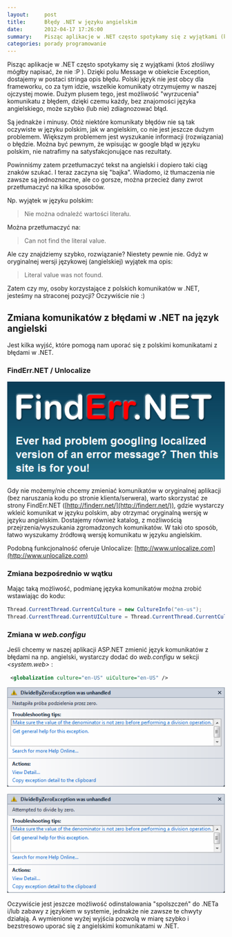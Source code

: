 ```yaml
---
layout:     post
title:      Błędy .NET w języku angielskim 
date:       2012-04-17 17:26:00
summary:    Pisząc aplikacje w .NET często spotykamy się z wyjątkami (ktoś złośliwy mógłby napisać, że nie  — P ). Dzięki polu Message w obiekcie Exception, dostajemy w postaci stringa opis błędu. Polski język nie jest obcy dla frameworku, co za tym idzie, wszelkie komunikaty otrzymujemy w  naszej ojczystej mowie...
categories: porady programowanie
---
```




Pisząc aplikacje w .NET często spotykamy się z wyjątkami (ktoś złośliwy mógłby napisać, że nie :P ). Dzięki polu Message w obiekcie Exception, dostajemy w postaci stringa opis błędu. Polski język nie jest obcy dla frameworku, co za tym idzie, wszelkie komunikaty otrzymujemy w  naszej ojczystej mowie. Dużym plusem tego, jest możliwość "wyrzucenia" komunikatu z błędem, dzięki czemu każdy, bez znajomości języka angielskiego, może szybko (lub nie) zdiagnozować błąd.



Są jednakże i minusy. Otóż niektóre komunikaty błędów nie są tak oczywiste w języku polskim, jak w angielskim, co nie jest jeszcze dużym problemem. Większym problemem jest wyszukanie informacji (rozwiązania) o błędzie. Można być pewnym, że wpisując w google błąd w języku polskim, nie natrafimy na satysfakcjonujące nas rezultaty.

Powinniśmy zatem przetłumaczyć tekst na angielski i dopiero taki ciąg znaków szukać. I teraz zaczyna się "bajka". Wiadomo, iż tłumaczenia nie zawsze są jednoznaczne, ale co gorsze, można przecież dany zwrot przetłumaczyć na kilka sposobów.

Np. wyjątek w języku polskim:

<blockquote>
<p>Nie można odnaleźć wartości literału.</p>
</blockquote>

Można przetłumaczyć na:
<blockquote>
<p>Can not find the literal value.</p>
</blockquote>

Ale czy znajdziemy szybko, rozwiązanie? Niestety pewnie nie. Gdyż w oryginalnej wersji językowej (angielskiej) wyjątek ma opis:

<blockquote>
<p>Literal value was not found.</p>
</blockquote>



Zatem czy my, osoby korzystające z polskich komunikatów w .NET, jesteśmy na straconej pozycji? Oczywiście nie :)



## Zmiana komunikatów z błędami w .NET na język angielski



Jest kilka wyjść, które pomogą nam uporać się z polskimi komunikatami z błędami w .NET. 



### FindErr.NET / Unlocalize





![desk](https://raw.githubusercontent.com/djfoxer/djfoxer.github.io/master/_img/2012-4-17-_139_/g_-_608x405_-_-_31465x20120412112102_0.png)



Gdy nie możemy/nie chcemy zmieniać komunikatów w oryginalnej aplikacji (bez naruszania kodu po stronie klienta/serwera), warto skorzystać ze strony FindErr.NET ([http://finderr.net/](http://finderr.net/)), gdzie wystarczy wkleić komunikat w języku polskim, aby otrzymać oryginalną wersję w języku angielskim. Dostajemy również katalog, z możliwością przejrzenia/wyszukania zgromadzonych komunikatów. W taki oto sposób, łatwo wyszukamy źródłową wersję komunikatu w języku angielskim.

Podobną funkcjonalność oferuje Unlocalize: [http://www.unlocalize.com](http://www.unlocalize.com)



### Zmiana bezpośrednio w wątku



Mając taką możliwość, podmianę języka komunikatów można zrobić wstawiając do kodu:


```csharp
Thread.CurrentThread.CurrentCulture = new CultureInfo("en-us");
Thread.CurrentThread.CurrentUICulture = Thread.CurrentThread.CurrentCulture;
```





### Zmiana w  *web.configu* 



Jeśli chcemy w naszej aplikacji ASP.NET zmienić język komunikatów z błędami na np. angielski, wystarczy dodać do  *web.configu*  w sekcji  *<system.web>*  :

```xml
 <globalization culture="en-US" uiCulture="en-US" />
```






![desk](https://raw.githubusercontent.com/djfoxer/djfoxer.github.io/master/_img/2012-4-17-_139_/g_-_608x405_-_-_31465x20120416132655_0.png)




![desk](https://raw.githubusercontent.com/djfoxer/djfoxer.github.io/master/_img/2012-4-17-_139_/g_-_608x405_-_-_31465x20120416132701_0.png)




Oczywiście jest jeszcze możliwość odinstalowania "spolszczeń" do .NETa i/lub zabawy z językiem w systemie, jednakże nie zawsze te chwyty działają. A wymienione wyżej wyjścia pozwolą w miarę szybko i bezstresowo uporać się z angielskimi komunikatami w .NET.